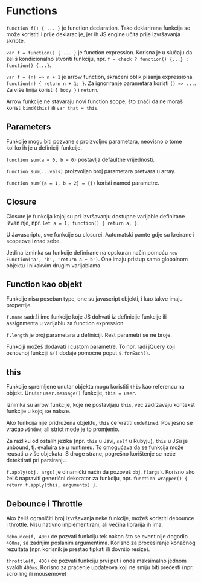 # Functions

`function f() { ... }` je function declaration. Tako deklarirana funkcija se može koristiti i prije deklaracije, jer ih JS engine učita prije izvršavanja skripte.

`var f = function() { ... }` je function expression. Korisna je u slučaju da želiš kondicionalno stvoriti funkciju, npr. `f = check ? function() {...} : function() {...}`.

`var f = (n) => n + 1` je arrow function, skraćeni oblik pisanja expressiona `function(n) { return n + 1; }`. Za ignoriranje parametara koristi `() => ...`. Za više linija koristi `{ body }` i `return`.

Arrow funkcije ne stavaraju novi function scope, što znači da ne moraš koristi `bind(this)` ili `var that = this`.

## Parameters

Funkcije mogu biti pozvane s proizvoljno parametara, neovisno o tome koliko ih je u definiciji funkcije.

`function sum(a = 0, b = 0)` postavlja defaultne vrijednosti.

`function sum(...vals)` proizvoljan broj parametara pretvara u array.

`function sum({a = 1, b = 2} = {})` koristi named parametre.

## Closure

Closure je funkcija kojoj su pri izvršavanju dostupne varijable definirane  izvan nje, npr. `let a = 1; function() { return a; }`.

U Javascriptu, sve funkcije su closurei. Automatski pamte gdje su kreirane i scopeove iznad sebe.

Jedina izminka su funkcije definirane na opskuran način pomoću
`new Function('a', 'b', 'return a + b')`. One imaju pristup samo globalnom objektu i nikakvim drugim varijablama.

## Function kao objekt

Funkcije nisu poseban type, one su javascript objekti, i kao takve imaju propertije.

`f.name` sadrži ime funkcije koje JS dohvati iz definicije funkcije ili assignmenta u varijablu za function expression.

`f.length` je broj parametara u definiciji. Rest parametri se ne broje.

Funkciji možeš dodavati i custom parametre. To npr. radi jQuery koji osnovnoj funkciji `$()` dodaje pomoćne poput `$.forEach()`.

## this

Funkcije spremljene unutar objekta mogu koristiti `this` kao referencu na objekt. Unutar `user.message()` funkcije, `this = user`.

Iznimka su arrow funkcije, koje ne postavljaju `this`, već zadržavaju kontekst funkcije u kojoj se nalaze.

Ako funkcija nije pridružena objektu, `this` će vratiti `undefined`. Povijesno se vraćao `window`, ali strict mode je to promjenio.

Za razliku od ostalih jezika (npr. `this` u Javi, `self` u Rubyju), `this` u JSu je unbound, tj. evaluira se u runtimeu. To omogućava da se funkcija može reusati u više objekata. S druge strane, pogrešno korištenje se neće detektirati pri parsiranju.

`f.apply(obj, args)` je dinamički način da pozoveš `obj.f(args)`. Korisno ako želiš napraviti generični dekorator za funkciju, npr.
`function wrapper() { return f.apply(this, arguments) }`.

## Debounce i Throttle

Ako želiš ograničiti broj izvršavanja neke funkcije, možeš koristiti debounce i throttle. Nisu nativno implementirani, ali većina librarija ih ima.

`debounce(f, 400)` će pozvati funkciju tek nakon što se event nije dogodio `400ms`, sa zadnjim poslanim argumentima. Korisno za procesiranje konačnog rezultata (npr. korisnik je prestao tipkati ili dovršio resize).

`throttle(f, 400)` će pozvati funkciju prvi put i onda maksimalno jednom svakih `400ms`. Korisno za praćenje updateova koji ne smiju biti prečesti (npr. scrolling ili mousemove)
